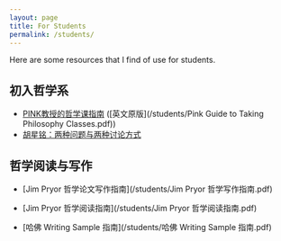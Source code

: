 ```yaml
---
layout: page
title: For Students
permalink: /students/
---
```


Here are some resources that I find of use for students.

## 初入哲学系

- [PINK教授的哲学课指南](/students/PINK教授的哲学课指南.pdf) ([英文原版](/students/Pink Guide to Taking Philosophy Classes.pdf))
- [胡星铭：两种问题与两种讨论方式](https://xingminghu.commons.gc.cuny.edu/etc/two_ways_of_doing_philosophy/)

## 哲学阅读与写作

- [Jim Pryor 哲学论文写作指南](/students/Jim Pryor 哲学写作指南.pdf)

- [Jim Pryor 哲学阅读指南](/students/Jim Pryor 哲学阅读指南.pdf)

- [哈佛 Writing Sample 指南](/students/哈佛 Writing Sample 指南.pdf)

   

